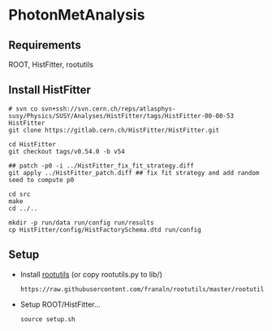 PhotonMetAnalysis
=================

## Requirements

ROOT, HistFitter, rootutils


## Install HistFitter

    # svn co svn+ssh://svn.cern.ch/reps/atlasphys-susy/Physics/SUSY/Analyses/HistFitter/tags/HistFitter-00-00-53 HistFitter
    git clone https://gitlab.cern.ch/HistFitter/HistFitter.git

    cd HistFitter
    git checkout tags/v0.54.0 -b v54

    ## patch -p0 -i ../HistFitter_fix_fit_strategy.diff
    git apply ../HistFitter_patch.diff ## fix fit strategy and add random seed to compute p0

    cd src
    make 
    cd ../..

    mkdir -p run/data run/config run/results
    cp HistFitter/config/HistFactorySchema.dtd run/config

## Setup

* Install [rootutils](https://github.com/franaln/rootutils) (or copy rootutils.py to lib/) 
    ```
    https://raw.githubusercontent.com/franaln/rootutils/master/rootutils/rootutils.py
    ```

* Setup ROOT/HistFitter...
    ```
    source setup.sh
    ```





